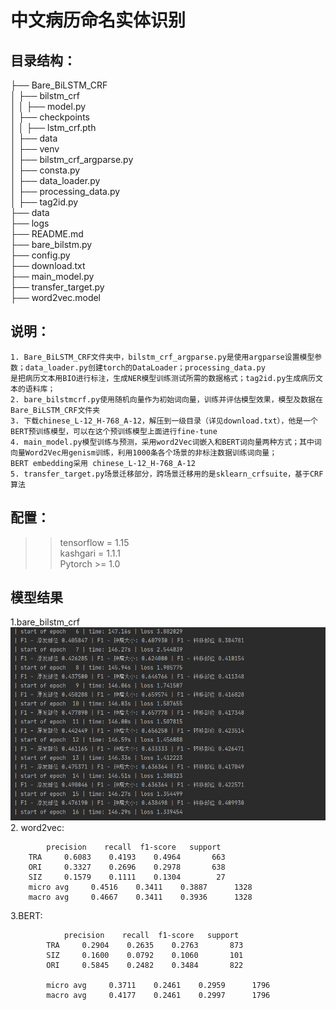 # 中文病历命名实体识别

## 目录结构：
├── Bare_BiLSTM_CRF  
│ ├──  bilstm_crf  
│ │ ├── model.py  
│ ├──  checkpoints  
│ │ ├── lstm_crf.pth  
│ ├──  data  
│ ├──  venv  
│ ├──  bilstm_crf_argparse.py  
│ ├──  consta.py  
│ ├──  data_loader.py  
│ ├──  processing_data.py  
│ ├──  tag2id.py  
├── data  
├── logs  
├── README.md  
├── bare_bilstm.py  
├── config.py  
├── download.txt  
├── main_model.py   
├── transfer_target.py  
├── word2vec.model  


## 说明：
    1. Bare_BiLSTM_CRF文件夹中，bilstm_crf_argparse.py是使用argparse设置模型参数；data_loader.py创建torch的DataLoader；processing_data.py  
    是把病历文本用BIO进行标注，生成NER模型训练测试所需的数据格式；tag2id.py生成病历文本的语料库；  
    2. bare_bilstmcrf.py使用随机向量作为初始词向量，训练并评估模型效果，模型及数据在Bare_BiLSTM_CRF文件夹  
    3. 下载chinese_L-12_H-768_A-12，解压到一级目录（详见download.txt），他是一个BERT预训练模型，可以在这个预训练模型上面进行fine-tune  
    4. main_model.py模型训练与预测，采用word2Vec词嵌入和BERT词向量两种方式；其中词向量Word2Vec用genism训练，利用1000条各个场景的非标注数据训练词向量；  
    BERT embedding采用 chinese_L-12_H-768_A-12  
    5. transfer_target.py场景迁移部分，跨场景迁移用的是sklearn_crfsuite，基于CRF算法

## 配置：
>> tensorflow = 1.15  
>> kashgari = 1.1.1  
>> Pytorch >= 1.0  

  
## 模型结果
1.bare_bilstm_crf  
![bare_bilstm+crf](https://github.com/Fitnessnlp/Clinical_ner/blob/master/Bare_BiLSTM_CRF/1610012131(1).png)   
2. word2vec:

            precision    recall  f1-score   support  
        TRA     0.6083    0.4193    0.4964       663  
        ORI     0.3327    0.2696    0.2978       638  
        SIZ     0.1579    0.1111    0.1304        27    
        micro avg     0.4516    0.3411    0.3887      1328  
        macro avg     0.4667    0.3411    0.3936      1328  

3.BERT:

                precision    recall  f1-score   support  
            TRA     0.2904    0.2635    0.2763       873  
            SIZ     0.1600    0.0792    0.1060       101  
            ORI     0.5845    0.2482    0.3484       822  
            
            micro avg     0.3711    0.2461    0.2959      1796  
            macro avg     0.4177    0.2461    0.2997      1796

